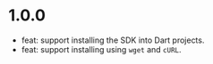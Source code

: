 # 1.0.0

- feat: support installing the SDK into Dart projects.
- feat: support installing using `wget` and `cURL`.